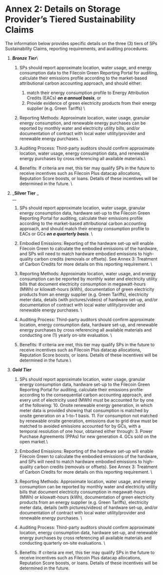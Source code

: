 # Annex 2: Details on Storage Provider’s Tiered Sustainability Claims

The information below provides specific details on the three (3) tiers of SPs Sustainability Claims, reporting requirements, and auditing procedures.

1. _**Bronze Tier**_\

   1. SPs should report approximate location, water usage, and energy consumption data to the Filecoin Green Reporting Portal for auditing, calculate their emissions profile according to the market-based attributional carbon accounting approach, and should either:
      1. match their energy consumption profile to Energy Attribution Credits (EACs) _**on a annual basis**_, or
      2. Provide evidence of green electricity products from their energy supplier (e.g. Green Tariffs) \

   2. Reporting Methods: Approximate location, water usage, granular energy consumption, and renewable energy purchases can be reported by monthly water and electricity utility bills, and/or documentation of contract with local water utility/provider and renewable energy purchases. \

   3. Auditing Process: Third-party auditors should confirm approximate location, water usage, energy consumption data, and renewable energy purchases by cross referencing all available materials.\

   4. Benefits: If criteria are met, this tier may qualify SPs in the future to receive incentives such as Filecoin Plus datacap allocations, Reputation Score boosts, or loans. Details of these incentives will be determined in the future. \

2. _**Silver Tier** _ \
   __
   1. SPs should report approximate location, water usage, granular energy consumption data, hardware set-up to the Filecoin Green Reporting Portal for auditing, calculate their emissions profile according to the market-based attributional carbon accounting approach, and should match their energy consumption profile to EACs or GCs _**on a quarterly basis**._ \

   2. Embodied Emissions: Reporting of the hardware set-up will enable Filecoin Green to calculate the embodied emissions of the hardware, and SPs will need to match hardware embodied emissions to high-quality carbon credits (removals or offsets). See Annex 3: Treatment of Carbon Credits for more details on this reporting requirement. \

   3. Reporting Methods: Approximate location, water usage, and energy consumption can be reported by monthly water and electricity utility bills that document electricity consumption in megawatt-hours (MWh) or kilowatt-hours (kWh), documentation of green electricity products from an energy supplier (e.g. Green Tariffs), electricity meter data, details (with pictures/videos) of hardware set-up, and/or documentation of contract with local water utility/provider and renewable energy purchases. \

   4. Auditing Process: Third-party auditors should confirm approximate location, energy consumption data, hardware set-up, and renewable energy purchases by cross referencing all available materials and conducting one (1) yearly on-site evaluation. \

   5. Benefits: If criteria are met, this tier may qualify SPs in the future to receive incentives such as Filecoin Plus datacap allocations, Reputation Score boosts, or loans. Details of these incentives will be determined in the future.\

3. _**Gold Tier**_
   1. SPs should report approximate location, water usage, granular energy consumption data, hardware set-up to the Filecoin Green Reporting Portal for auditing, calculate their emissions profile according to the consequential carbon accounting approach, and every unit of electricity used (MWh) must be accounted for by one of the following: 10. Onsite renewable energy generation, in which meter data is provided showing that consumption is matched by onsite generation on a 1-to-1 basis. 11. For consumption not matched by renewable onsite generation, emissions due to grid draw must be matched to avoided emissions accounted for by GCs, with a temporal resolution of one hour, obtained either through: 3. Power Purchase Agreements (PPAs) for new generation 4. GCs sold on the open market.\

   2. Embodied Emissions: Reporting of the hardware set-up will enable Filecoin Green to calculate the embodied emissions of the hardware, and SPs will need to match hardware embodied emissions to high-quality carbon credits (removals or offsets). See Annex 3: Treatment of Carbon Credits for more details on this reporting requirement. \

   3. Reporting Methods: Approximate location, water usage, and energy consumption can be reported by monthly water and electricity utility bills that document electricity consumption in megawatt-hours (MWh) or kilowatt-hours (kWh), documentation of green electricity products from an energy supplier (e.g. Green Tariffs), electricity meter data, details (with pictures/videos) of hardware set-up, and/or documentation of contract with local water utility/provider and renewable energy purchases. \

   4. Auditing Process: Third-party auditors should confirm approximate location, energy consumption data, hardware set-up, and renewable energy purchases by cross referencing all available materials and conducting quarterly on-site evaluations. \

   5. Benefits: If criteria are met, this tier may qualify SPs in the future to receive incentives such as Filecoin Plus datacap allocations, Reputation Score boosts, or loans. Details of these incentives will be determined in the future.
